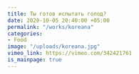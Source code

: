 ```yaml
---
title: Ты готов испытать голод?
date: 2020-10-05 20:40:00 +05:00
permalink: "/works/koreana"
categories:
- Food
image: "/uploads/koreana.jpg"
vimeo_link: https://vimeo.com/342421761
is_mainpage: true
---
```



